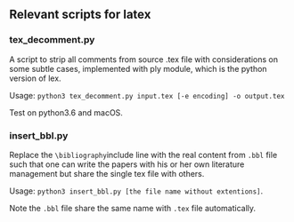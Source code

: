 ## Relevant scripts for latex

### tex_decomment.py

A script to strip all comments from source .tex file with considerations on some subtle cases, implemented with ply module, which is the python version of lex.

Usage: `python3 tex_decomment.py input.tex [-e encoding] -o output.tex`

Test on python3.6 and macOS.

### insert_bbl.py

Replace the `\bibliography`include line with the real content from `.bbl` file such that one can write the papers with his or her own literature management but share the single tex file with others.

Usage: `python3 insert_bbl.py [the file name without extentions]`.

Note the `.bbl` file share the same name with `.tex` file automatically.